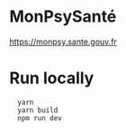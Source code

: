 # MonPsySanté

https://monpsy.sante.gouv.fr

# Run locally

```
  yarn
  yarn build
  npm run dev
```

